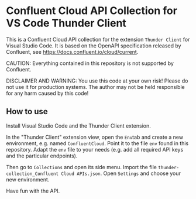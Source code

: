# Confluent Cloud API Collection for VS Code Thunder Client

This is a Confluent Cloud API collection for the extension `Thunder Client` for Visual Studio Code.
It is based on the OpenAPI specification released by Confluent, see https://docs.confluent.io/cloud/current.

CAUTION: Everything contained in this repository is not supported by Confluent.

DISCLAIMER AND WARNING: You use this code at your own risk! Please do not use it for production systems. The author may not be held responsible for any harm caused by this code!

## How to use
Install Visual Studio Code and the Thunder Client extension.

In the "Thunder Client" extension view, open the `Env`tab and create a new environment, e.g. named `ConfluentCloud`. Point it to the file `env` found in this repository.
Adapt the `env` file to your needs (e.g. add all required API keys and the particular endpoints).

Then go to `Collections` and open its side menu. Import the file `thunder-collection_Confluent Cloud APIs.json`. Open `Settings` and choose your new environment.

Have fun with the API.
